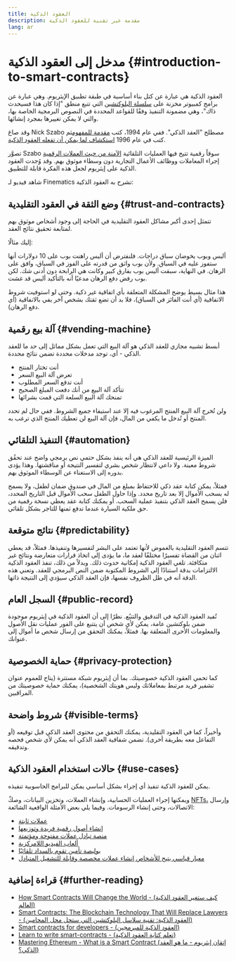 ```yaml
---
title: العقود الذكية
description: مقدمة غير تقنية للعقود الذكية
lang: ar
---
```


# مدخل إلى العقود الذكية {#introduction-to-smart-contracts}

العقود الذكية هي عبارة عن كتل بناء أساسية في طبقة تطبيق الإيثريوم. وهي عبارة عن برامج كمبيوتر مخزنة على [سلسلة البلوكتشين](/glossary/#blockchain) التي تتبع منطق "إذا كان هذا فسيحدث ذاك"، وهي مضمونة التنفيذ وفقًا للقواعد المحددة في النصوص البرمجية الخاصة بها، والتي لا يمكن تغييرها بمجرد إنشائها.

وقد صاغ Nick Szabo مصطلح "العقد الذكي". ففي عام 1994، كتب [مقدمة للمفهوم](https://www.fon.hum.uva.nl/rob/Courses/InformationInSpeech/CDROM/Literature/LOTwinterschool2006/szabo.best.vwh.net/smart.contracts.html)ثم كتب في عام 1996 [استكشاف لما يمكن أن تفعله العقود الذكية](https://www.fon.hum.uva.nl/rob/Courses/InformationInSpeech/CDROM/Literature/LOTwinterschool2006/szabo.best.vwh.net/smart_contracts_2.html).

تصوَّر Szabo سوقاً رقمية تتيح فيها العمليات التلقائية [الآمنة من حيث العملات الرقمية](/glossary/#cryptography) إجراء المعاملات ووظائف الأعمال التجارية دون وسطاء موثوق بهم. وقد وُجدت العقود الذكية على إيثريوم لجعل هذه الفكرة قابلة للتطبيق.

شاهد فيديو لـ Finematics تشرح به العقود الذكية:

<YouTube id="pWGLtjG-F5c" />

## وضع الثقة في العقود التقليدية {#trust-and-contracts}

تتمثل إحدى أكبر مشاكل العقود التقليدية في الحاجة إلى وجود أشخاص موثوق بهم لمتابعة تحقيق نتائج العقد.

إليك مثالًا:

أليس وبوب يخوضان سباق دراجات. فلنفترض أن أليس راهنت بوب على 10 دولارات أنها ستفوز عليه في السباق. ولأن بوب واثق من قدرته على الفوز في السباق، وافق على الرهان. في النهاية، سبقت أليس بوب بفارق كبير وكانت هي الرابحة دون أدنى شك. لكن بوب رفض دفع الرهان مدعيًا أنه بالتأكيد أليس قد غشت.

هذا مثال بسيط يوضح المشكلة المتعلقة بأي اتفاقية غير ذكية. وحتى لو استوفيت شروط الاتفاقية (أي أنت الفائز في السباق)، فلا بد أن تضع ثقتك بشخص آخر يفي بالاتفاقية (أي دفع الرهان).

## آلة بيع رقمية {#vending-machine}

أبسط تشبيه مجازي للعقد الذكي هو آلة البيع التي تعمل بشكل مماثل إلى حد ما للعقد الذكي - أي، توجد مدخلات محددة تضمن نتائج محددة.

- أنت تختار المنتج
- تعرض آلة البيع السعر
- أنت تدفع السعر المطلوب
- تتأكد آلة البيع من أنك دفعت المبلغ الصحيح
- تمنحك آلة البيع السلعة التي قمت بشرائها

ولن تُخرج آلة البيع المنتج المرغوب فيه إلا عند استيفاء جميع الشروط. ففي حال لم تحدد المنتج أو تُدخل ما يكفي من المال، فإن آلة البيع لن تعطيك المنتج الذي ترغب به.

## التنفيذ التلقائي {#automation}

الميزة الرئيسية للعقد الذكي هي أنه ينفذ بشكل حتمي نص برمجي واضح عند تحقُق شروط معينة. ولا داعي لانتظار شخص بشري لتفسير النتيجة أو مناقشتها. وهذا يؤدى بدوره إلى الاستغناء عن الوسطاء الموثوق بهم.

فمثلاً، يمكن كتابة عقد ذكي للاحتفاظ بمبلغ من المال في صندوق ضمان لطفل، ولا يسمح له بسحب الأموال إلا بعد تاريخ محدد. وإذا حاول الطفل سحب الأموال قبل التاريخ المحدد، فلن يسمح العقد الذكي بتنفيذ عملية السحب. أو يمكنك كتابة عقد يعطي نسخة رقمية من حق ملكية السيارة عندما تدفع ثمنها للتاجر بشكل تلقائي.

## نتائج متوقعة {#predictability}

تتسم العقود التقليدية بالغموض لأنها تعتمد على البشر لتفسيرها وتنفيذها. فمثلاً، قد يعطي اثنان من القضاة تفسيرًا مختلفًا لعقد ما، ما يؤدى إلى اتخاذ قرارات متعارضة ونتائج غير متكافئة. تلغي العقود الذكية إمكانية حدوث ذلك. وبدلاً من ذلك، تنفذ العقود الذكية الالتزامات بدقة استنادًا إلى الشروط المكتوبة ضمن النص البرمجي للعقد. وتعني هذه الدقة أنه في ظل الظروف نفسها، فإن العقد الذكي سيؤدي إلى النتيجة ذاتها.

## السجل العام {#public-record}

تُفيد العقود الذكية في التدقيق والتتبُع. نظرًا إلى أن العقود الذكية في إيثريوم موجودة ضمن بلوكتشين عامة، يمكن لأي شخص أن يتتبع على الفور عمليات نقل الأصول والمعلومات الأخرى المتعلقة بها. فمثلاً، يمكنك التحقق من إرسال شخص ما أموال إلى عنوانك.

## حماية الخصوصية {#privacy-protection}

كما تحمي العقود الذكية خصوصيتك. بما أن إيثريوم شبكة مستترة (يتاح للعموم عنوان تشفير فريد مرتبط بمعاملاتك وليس هويتك الشخصية)، يمكنك حماية خصوصيتك من المراقبين.

## شروط واضحة {#visible-terms}

وأخيراً، كما في العقود التقليدية، يمكنك التحقق من محتوى العقد الذكي قبل توقيعه (أو التفاعل معه بطريقة أخرى). تضمن شفافية العقد الذكي أنه يمكن لأي شخص فحصه وتدقيقه.

## حالات استخدام العقود الذكية {#use-cases}

يمكن للعقود الذكية تنفيذ أي إجراء بشكل أساسي يمكن للبرامج الحاسوبية تنفيذه.

ويمكنها إجراء العمليات الحسابية، وإنشاء العملات، وتخزين البيانات، وصكّ [NFTs،](/glossary/#nft) وإرسال الاتصالات، وحتى إنشاء الرسومات. وفيما يلي بعض الأمثلة الواقعية الشائعة:

- [عملات ثابتة](/stablecoins/)
- [إنشاء أصول رقمية فريدة وتوزيعها](/nft/)
- [منصة تبادل عملات مفتوحة ومؤتمتة](/get-eth/#dex)
- [ألعاب الفيديو اللامركزية](/apps/categories/gaming)
- [بوليصة تأمين تقوم بالسداد تلقائيًا](https://etherisc.com/)
- [معيار قياسي يتيح للأشخاص إنشاء عملات مخصصة وقابلة للتشغيل المتبادل](/developers/docs/standards/tokens/)

## قراءة إضافية {#further-reading}

- [How Smart Contracts Will Change the World - (كيف ستغير العقود الذكية العالم)](https://www.youtube.com/watch?v=pA6CGuXEKtQ)
- [Smart Contracts: The Blockchain Technology That Will Replace Lawyers - (العقود الذكية: تقنية سلاسل البلوكتشين التي ستحل محل المحامين)](https://blockgeeks.com/guides/smart-contracts/)
- [Smart contracts for developers - (العقود الذكية للمبرمجين)](/developers/docs/smart-contracts/)
- [Learn to write smart-contracts - (تعلم كتابة العقود الذكية)](/developers/learning-tools/)
- [Mastering Ethereum - What is a Smart Contract (إتقان إيثريوم - ما هو العقد الذكي؟)](https://github.com/ethereumbook/ethereumbook/blob/develop/07smart-contracts-solidity.asciidoc#what-is-a-smart-contract)
